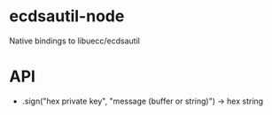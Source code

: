 # ecdsautil-node

Native bindings to libuecc/ecdsautil

# API

- .sign("hex private key", "message (buffer or string)") -> hex string
